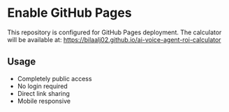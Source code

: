 # Enable GitHub Pages

This repository is configured for GitHub Pages deployment.
The calculator will be available at: https://bilaalj02.github.io/ai-voice-agent-roi-calculator

## Usage
- Completely public access
- No login required  
- Direct link sharing
- Mobile responsive
